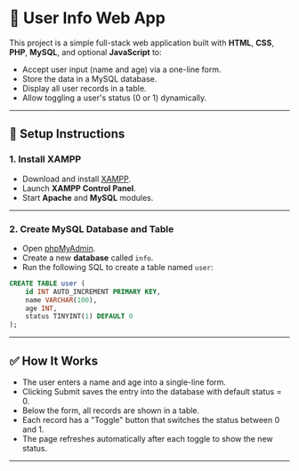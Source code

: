 # 📝 User Info Web App

This project is a simple full-stack web application built with **HTML**, **CSS**, **PHP**, **MySQL**, and optional **JavaScript** to:

- Accept user input (name and age) via a one-line form.
- Store the data in a MySQL database.
- Display all user records in a table.
- Allow toggling a user's status (0 or 1) dynamically.

---

## 🚀 Setup Instructions

### 1. Install XAMPP
- Download and install [XAMPP](https://www.apachefriends.org/index.html).
- Launch **XAMPP Control Panel**.
- Start **Apache** and **MySQL** modules.

---

### 2. Create MySQL Database and Table

- Open [phpMyAdmin](http://localhost/phpmyadmin).
- Create a new **database** called `info`.
- Run the following SQL to create a table named `user`:

```sql
CREATE TABLE user (
    id INT AUTO_INCREMENT PRIMARY KEY,
    name VARCHAR(100),
    age INT,
    status TINYINT(1) DEFAULT 0
);
```

---

## ✅ How It Works
- The user enters a name and age into a single-line form.
- Clicking Submit saves the entry into the database with default status = 0.
- Below the form, all records are shown in a table.
- Each record has a "Toggle" button that switches the status between 0 and 1.
- The page refreshes automatically after each toggle to show the new status.

---



